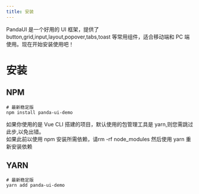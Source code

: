 ```yaml
---
title: 安装
---
```

PandaUI 是一个好用的 UI 框架，提供了 button,grid,input,layout,popover,tabs,toast 等常用组件，适合移动端和 PC 端使用。现在开始安装使用吧！
# 安装
## NPM
```
# 最新稳定版
npm install panda-ui-demo
```
如果你使用的是 Vue CLI 搭建的项目，默认使用的包管理工具是 yarn,则您需跳过此步,以免出错。  
如果此前以使用 npm 安装所需依赖，请rm -rf node_modules 然后使用 yarn 重新安装依赖

## YARN 
```
# 最新稳定版
yarn add panda-ui-demo
```